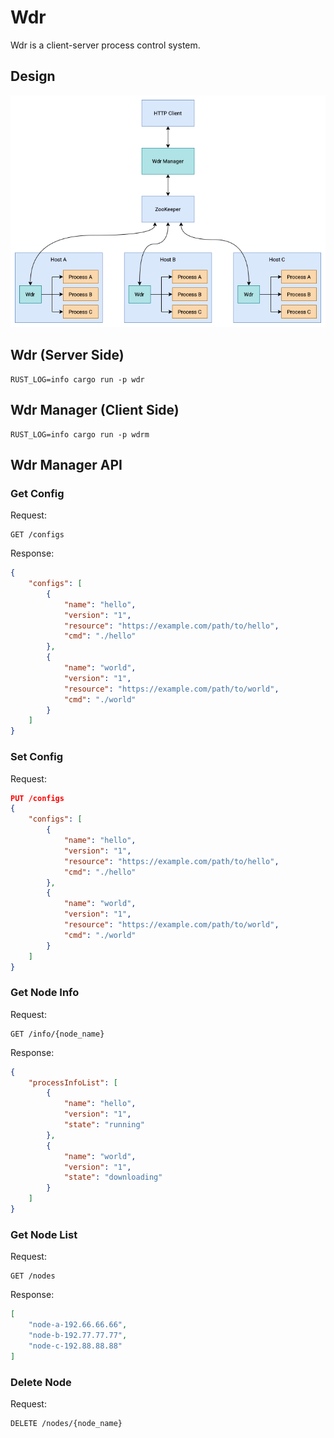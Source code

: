 # Wdr

Wdr is a client-server process control system.

## Design

![wdr-design](docs/wdr-design.png)

## Wdr (Server Side)

```
RUST_LOG=info cargo run -p wdr
```

## Wdr Manager (Client Side)

```
RUST_LOG=info cargo run -p wdrm
```

## Wdr Manager API

### Get Config

Request:

```
GET /configs
```

Response:

```json
{
    "configs": [
        {
            "name": "hello",
            "version": "1",
            "resource": "https://example.com/path/to/hello",
            "cmd": "./hello"
        },
        {
            "name": "world",
            "version": "1",
            "resource": "https://example.com/path/to/world",
            "cmd": "./world"
        }
    ]
}
```

### Set Config

Request:

```json
PUT /configs
{
    "configs": [
        {
            "name": "hello",
            "version": "1",
            "resource": "https://example.com/path/to/hello",
            "cmd": "./hello"
        },
        {
            "name": "world",
            "version": "1",
            "resource": "https://example.com/path/to/world",
            "cmd": "./world"
        }
    ]
}
```

### Get Node Info

Request:

```
GET /info/{node_name}
```

Response:

```json
{
    "processInfoList": [
        {
            "name": "hello",
            "version": "1",
            "state": "running"
        },
        {
            "name": "world",
            "version": "1",
            "state": "downloading"
        }
    ]
}
```

### Get Node List

Request:

```
GET /nodes
```

Response:

```json
[
    "node-a-192.66.66.66",
    "node-b-192.77.77.77",
    "node-c-192.88.88.88"
]
```

### Delete Node

Request:

```
DELETE /nodes/{node_name}
```
